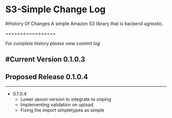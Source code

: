 S3-Simple Change Log
==================


#History Of Changes
A simple Amazon S3 library that is backend agnostic.

=================

*For complete history please view commit log*

#Current Version 0.1.0.3
--------------------------


## Proposed Release 0.1.0.4
----------------------------
+ 0.1.0.4
  + Lower aeson version to integrate to onping
  + Implementing validation on upload
  + Fixing the import simpletypes as simple